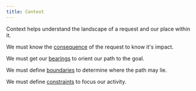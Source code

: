 ```yaml
---
title: Context
---
```


Context helps understand the landscape of a request and our place within it.

We must know the [consequence](./consequence.md) of the request to know it's impact.

We must get our [bearings](./bearings.md) to orient our path to the goal.

We must define [boundaries](./boundaries.md) to determine where the path may lie.

We must define [constraints](./constraints.md) to focus our activity.

